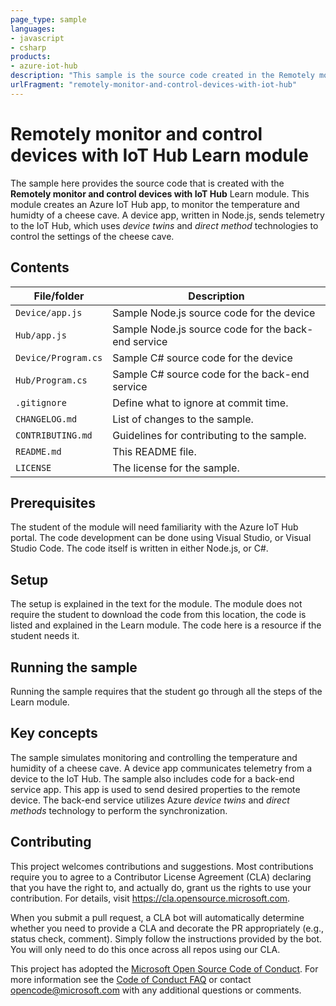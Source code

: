```yaml
---
page_type: sample
languages:
- javascript
- csharp
products:
- azure-iot-hub
description: "This sample is the source code created in the Remotely monitor and control devices with IoT Hub Learn module. The scenario is monitoring and controlling an IoT device in a cheese cave."
urlFragment: "remotely-monitor-and-control-devices-with-iot-hub"
---
```


# Remotely monitor and control devices with IoT Hub Learn module

<!-- 
Guidelines on README format: https://review.docs.microsoft.com/help/onboard/admin/samples/concepts/readme-template?branch=master

Guidance on onboarding samples to docs.microsoft.com/samples: https://review.docs.microsoft.com/help/onboard/admin/samples/process/onboarding?branch=master

Taxonomies for products and languages: https://review.docs.microsoft.com/new-hope/information-architecture/metadata/taxonomies?branch=master
-->

The sample here provides the source code that is created with the **Remotely monitor and control devices with IoT Hub** Learn module. This module creates an Azure IoT Hub app, to monitor the temperature and humidty of a cheese cave. A device app, written in Node.js, sends telemetry to the IoT Hub, which uses _device twins_ and _direct method_ technologies to control the settings of the cheese cave.

## Contents

| File/folder       | Description                                |
|-------------------|--------------------------------------------|
| `Device/app.js`   | Sample Node.js source code for the device          |
| `Hub/app.js`      | Sample Node.js source code for the back-end service |
| `Device/Program.cs`   | Sample C# source code for the device          |
| `Hub/Program.cs`      | Sample C# source code for the back-end service |
| `.gitignore`      | Define what to ignore at commit time.      |
| `CHANGELOG.md`    | List of changes to the sample.             |
| `CONTRIBUTING.md` | Guidelines for contributing to the sample. |
| `README.md`       | This README file.                          |
| `LICENSE`         | The license for the sample.                |

## Prerequisites

The student of the module will need familiarity with the Azure IoT Hub portal. The code development can be done using Visual Studio, or Visual Studio Code. The code itself is written in either Node.js, or C#.

## Setup

The setup is explained in the text for the module. The module does not require the student to download the code from this location, the code is listed and explained in the Learn module. The code here is a resource if the student needs it.

## Running the sample

Running the sample requires that the student go through all the steps of the Learn module.

## Key concepts

The sample simulates monitoring and controlling the temperature and humidity of a cheese cave. A device app communicates telemetry from  a device to the IoT Hub. The sample also includes code for a back-end service app. This app is used to send desired properties to the remote device. The back-end service utilizes Azure _device twins_ and _direct methods_ technology to perform the synchronization.

## Contributing

This project welcomes contributions and suggestions.  Most contributions require you to agree to a
Contributor License Agreement (CLA) declaring that you have the right to, and actually do, grant us
the rights to use your contribution. For details, visit https://cla.opensource.microsoft.com.

When you submit a pull request, a CLA bot will automatically determine whether you need to provide
a CLA and decorate the PR appropriately (e.g., status check, comment). Simply follow the instructions
provided by the bot. You will only need to do this once across all repos using our CLA.

This project has adopted the [Microsoft Open Source Code of Conduct](https://opensource.microsoft.com/codeofconduct/).
For more information see the [Code of Conduct FAQ](https://opensource.microsoft.com/codeofconduct/faq/) or
contact [opencode@microsoft.com](mailto:opencode@microsoft.com) with any additional questions or comments.
